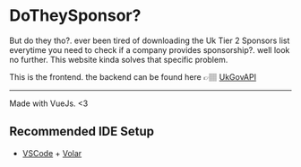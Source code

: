 # DoTheySponsor?

But do they tho?. ever been tired of downloading the Uk Tier 2 Sponsors list everytime you need to check if a company provides sponsorship?. well look no further. This website kinda solves that specific problem.

This is the frontend. the backend can be found here  👉🏽 [UkGovAPI](https://github.com/Recks11/UkGovAPI)


<hr/>
Made with VueJs. <3

## Recommended IDE Setup

- [VSCode](https://code.visualstudio.com/) + [Volar](https://marketplace.visualstudio.com/items?itemName=johnsoncodehk.volar)
